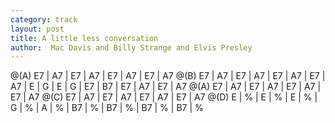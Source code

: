 ```yaml
---
category: track
layout: post
title: A little less conversation
author:  Mac Davis and Billy Strange and Elvis Presley
---
```


<canvas class="chords">@(A) E7 | A7 | E7 | A7 | E7 | A7 | E7 | A7 
@(B) E7 | A7 | E7 | A7 | E7 | A7 | E7 | A7 | 
E | G | E | G | E7 | B7 | E7 | A7 | 
E7 | A7 
@(A) E7 | A7 | E7 | A7 | E7 | A7 | E7 | A7 
@(C) E7 | A7 | E7 | A7 | E7 | A7 | E7 | A7
@(D) E | % | E | % | E | % | G | % | A | % |
 B7 | %  | B7 | %  | B7 | % | B7 | %  </canvas>






